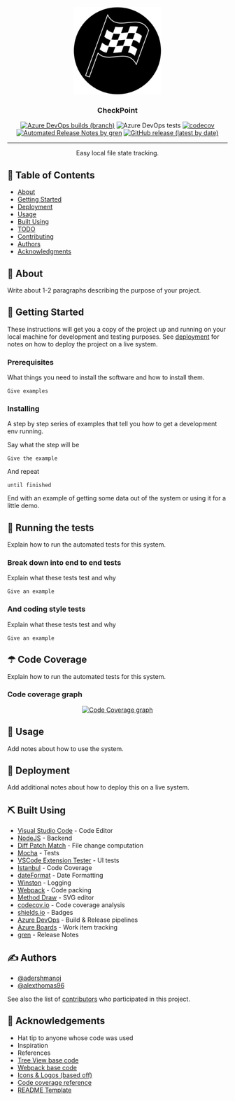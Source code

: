 <p align="center">
  <a href="" rel="noopener">
 <img width=200px height=200px src="media/logo.svg" alt="Project logo"></a>
</p>

<h3 align="center">CheckPoint</h3>

<div align="center">

  [![Azure DevOps builds (branch)](https://img.shields.io/azure-devops/build/burntbanana/bf09ccc0-ee73-42e3-b92a-2e3ed1269966/1/master?style=flat&logo=azure-pipelines)](https://dev.azure.com/burntbanana/checkpoint/_build)
  ![Azure DevOps tests](https://img.shields.io/azure-devops/tests/burntbanana/checkpoint/1/master?style=flat&logo=mocha)
  [![codecov](https://codecov.io/gh/BurntBanana/checkpoint/branch/master/graph/badge.svg)](https://codecov.io/gh/BurntBanana/checkpoint/)
  [![Automated Release Notes by gren](https://img.shields.io/badge/%F0%9F%A4%96-release%20notes-00B2EE.svg)](https://github-tools.github.io/github-release-notes/)
  [![GitHub release (latest by date)](https://img.shields.io/github/v/release/burntbanana/checkpoint)](https://github.com/BurntBanana/checkpoint/releases/)
  
</div>

---

<p align="center"> Easy local file state tracking.
    <br> 
</p>

## 📝 Table of Contents
- [About](#about)
- [Getting Started](#getting_started)
- [Deployment](#deployment)
- [Usage](#usage)
- [Built Using](#built_using)
- [TODO](../TODO.md)
- [Contributing](../CONTRIBUTING.md)
- [Authors](#authors)
- [Acknowledgments](#acknowledgement)

## 🧐 About <a name = "about"></a>
Write about 1-2 paragraphs describing the purpose of your project.

## 🏁 Getting Started <a name = "getting_started"></a>
These instructions will get you a copy of the project up and running on your local machine for development and testing purposes. See [deployment](#deployment) for notes on how to deploy the project on a live system.

### Prerequisites
What things you need to install the software and how to install them.

```
Give examples
```

### Installing
A step by step series of examples that tell you how to get a development env running.

Say what the step will be

```
Give the example
```

And repeat

```
until finished
```

End with an example of getting some data out of the system or using it for a little demo.

## 🔧 Running the tests <a name = "tests"></a>
Explain how to run the automated tests for this system.

### Break down into end to end tests
Explain what these tests test and why

```
Give an example
```

### And coding style tests
Explain what these tests test and why

```
Give an example
```

## ☂ Code Coverage <a name = "code_coverage"></a>
Explain how to run the automated tests for this system.

### Code coverage graph

<div align="center">
  
  [![Code Coverage graph](https://codecov.io/gh/BurntBanana/checkpoint/branch/master/graph/sunburst.svg "Code Coverage graph")](https://codecov.io/gh/BurntBanana/checkpoint/)

</div>

## 🎈 Usage <a name="usage"></a>
Add notes about how to use the system.

## 🚀 Deployment <a name = "deployment"></a>
Add additional notes about how to deploy this on a live system.

## ⛏️ Built Using <a name = "built_using"></a>
- [Visual Studio Code](https://code.visualstudio.com/) - Code Editor
- [NodeJS](https://nodejs.org/en/) - Backend
- [Diff Patch Match](https://github.com/google/diff-match-patch) - File change computation
- [Mocha](https://mochajs.org/) - Tests
- [VSCode Extension Tester](https://github.com/redhat-developer/vscode-extension-tester) - UI tests
- [Istanbul](https://istanbul.js.org/) - Code Coverage
- [dateFormat](https://www.npmjs.com/package/dateformat) - Date Formatting
- [Winston](https://www.npmjs.com/package/winston) - Logging
- [Webpack](https://webpack.js.org/) - Code packing
- [Method Draw](https://editor.method.ac/) - SVG editor
- [codecov.io](https://codecov.io/) - Code coverage analysis
- [shields.io](https://shields.io/) - Badges
- [Azure DevOps](https://azure.microsoft.com/en-in/services/devops/) - Build & Release pipelines
- [Azure Boards](https://azure.microsoft.com/en-in/services/devops/boards/) - Work item tracking
- [gren](https://github.com/github-tools/github-release-notes) - Release Notes

## ✍️ Authors <a name = "authors"></a>
- [@adershmanoj](https://github.com/adershmanoj)
- [@alexthomas96](https://github.com/alexthomas96)

See also the list of [contributors](https://github.com/kylelobo/The-Documentation-Compendium/contributors) who participated in this project.

## 🎉 Acknowledgements <a name = "acknowledgement"></a>
- Hat tip to anyone whose code was used
- Inspiration
- References
- [Tree View base code](https://github.com/microsoft/vscode-extension-samples/tree/master/tree-view-sample)
- [Webpack base code](https://github.com/microsoft/vscode-extension-samples/tree/master/webpack-sample)
- [Icons & Logos (based off)](https://www.flaticon.com/authors/freepik)
- [Code coverage reference](https://github.com/aaronpowell/vscode-profile-switcher)
- [README Template](https://github.com/kylelobo/The-Documentation-Compendium/blob/master/en/README_TEMPLATES/Standard.md)
